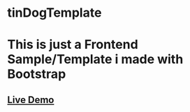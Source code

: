# tinDogTemplate

# This is just a Frontend Sample/Template i made with Bootstrap

## <a href=""> Live Demo </a>
